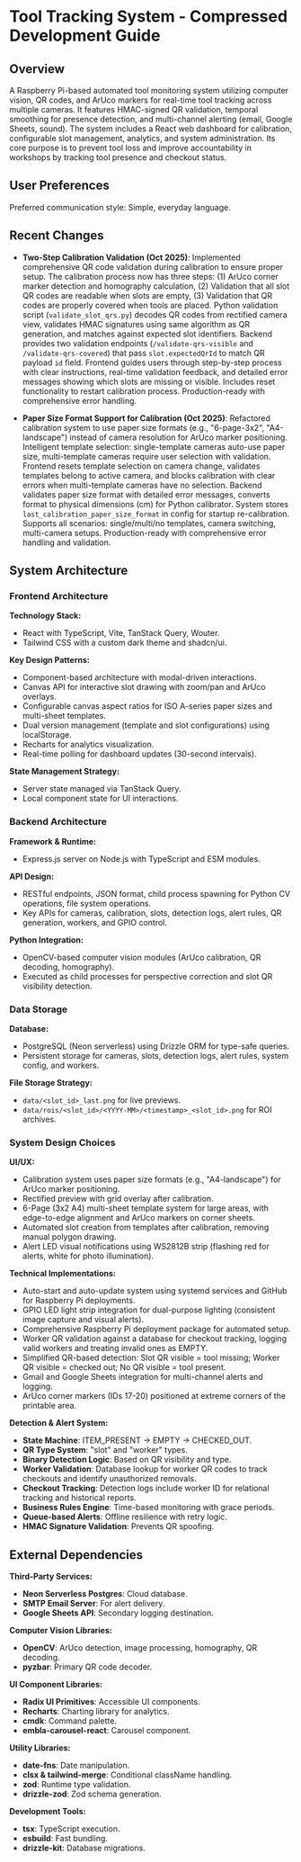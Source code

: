 # Tool Tracking System - Compressed Development Guide

## Overview

A Raspberry Pi-based automated tool monitoring system utilizing computer vision, QR codes, and ArUco markers for real-time tool tracking across multiple cameras. It features HMAC-signed QR validation, temporal smoothing for presence detection, and multi-channel alerting (email, Google Sheets, sound). The system includes a React web dashboard for calibration, configurable slot management, analytics, and system administration. Its core purpose is to prevent tool loss and improve accountability in workshops by tracking tool presence and checkout status.

## User Preferences

Preferred communication style: Simple, everyday language.

## Recent Changes

- **Two-Step Calibration Validation (Oct 2025)**: Implemented comprehensive QR code validation during calibration to ensure proper setup. The calibration process now has three steps: (1) ArUco corner marker detection and homography calculation, (2) Validation that all slot QR codes are readable when slots are empty, (3) Validation that QR codes are properly covered when tools are placed. Python validation script (`validate_slot_qrs.py`) decodes QR codes from rectified camera view, validates HMAC signatures using same algorithm as QR generation, and matches against expected slot identifiers. Backend provides two validation endpoints (`/validate-qrs-visible` and `/validate-qrs-covered`) that pass `slot.expectedQrId` to match QR payload `id` field. Frontend guides users through step-by-step process with clear instructions, real-time validation feedback, and detailed error messages showing which slots are missing or visible. Includes reset functionality to restart calibration process. Production-ready with comprehensive error handling.

- **Paper Size Format Support for Calibration (Oct 2025)**: Refactored calibration system to use paper size formats (e.g., "6-page-3x2", "A4-landscape") instead of camera resolution for ArUco marker positioning. Intelligent template selection: single-template cameras auto-use paper size, multi-template cameras require user selection with validation. Frontend resets template selection on camera change, validates templates belong to active camera, and blocks calibration with clear errors when multi-template cameras have no selection. Backend validates paper size format with detailed error messages, converts format to physical dimensions (cm) for Python calibrator. System stores `last_calibration_paper_size_format` in config for startup re-calibration. Supports all scenarios: single/multi/no templates, camera switching, multi-camera setups. Production-ready with comprehensive error handling and validation.

## System Architecture

### Frontend Architecture

**Technology Stack:**
- React with TypeScript, Vite, TanStack Query, Wouter.
- Tailwind CSS with a custom dark theme and shadcn/ui.

**Key Design Patterns:**
- Component-based architecture with modal-driven interactions.
- Canvas API for interactive slot drawing with zoom/pan and ArUco overlays.
- Configurable canvas aspect ratios for ISO A-series paper sizes and multi-sheet templates.
- Dual version management (template and slot configurations) using localStorage.
- Recharts for analytics visualization.
- Real-time polling for dashboard updates (30-second intervals).

**State Management Strategy:**
- Server state managed via TanStack Query.
- Local component state for UI interactions.

### Backend Architecture

**Framework & Runtime:**
- Express.js server on Node.js with TypeScript and ESM modules.

**API Design:**
- RESTful endpoints, JSON format, child process spawning for Python CV operations, file system operations.
- Key APIs for cameras, calibration, slots, detection logs, alert rules, QR generation, workers, and GPIO control.

**Python Integration:**
- OpenCV-based computer vision modules (ArUco calibration, QR decoding, homography).
- Executed as child processes for perspective correction and slot QR visibility detection.

### Data Storage

**Database:**
- PostgreSQL (Neon serverless) using Drizzle ORM for type-safe queries.
- Persistent storage for cameras, slots, detection logs, alert rules, system config, and workers.

**File Storage Strategy:**
- `data/<slot_id>_last.png` for live previews.
- `data/rois/<slot_id>/<YYYY-MM>/<timestamp>_<slot_id>.png` for ROI archives.

### System Design Choices

**UI/UX:**
- Calibration system uses paper size formats (e.g., "A4-landscape") for ArUco marker positioning.
- Rectified preview with grid overlay after calibration.
- 6-Page (3x2 A4) multi-sheet template system for large areas, with edge-to-edge alignment and ArUco markers on corner sheets.
- Automated slot creation from templates after calibration, removing manual polygon drawing.
- Alert LED visual notifications using WS2812B strip (flashing red for alerts, white for photo illumination).

**Technical Implementations:**
- Auto-start and auto-update system using systemd services and GitHub for Raspberry Pi deployments.
- GPIO LED light strip integration for dual-purpose lighting (consistent image capture and visual alerts).
- Comprehensive Raspberry Pi deployment package for automated setup.
- Worker QR validation against a database for checkout tracking, logging valid workers and treating invalid ones as EMPTY.
- Simplified QR-based detection: Slot QR visible = tool missing; Worker QR visible = checked out; No QR visible = tool present.
- Gmail and Google Sheets integration for multi-channel alerts and logging.
- ArUco corner markers (IDs 17-20) positioned at extreme corners of the printable area.

**Detection & Alert System:**
- **State Machine**: ITEM_PRESENT → EMPTY → CHECKED_OUT.
- **QR Type System**: "slot" and "worker" types.
- **Binary Detection Logic**: Based on QR visibility and type.
- **Worker Validation**: Database lookup for worker QR codes to track checkouts and identify unauthorized removals.
- **Checkout Tracking**: Detection logs include worker ID for relational tracking and historical reports.
- **Business Rules Engine**: Time-based monitoring with grace periods.
- **Queue-based Alerts**: Offline resilience with retry logic.
- **HMAC Signature Validation**: Prevents QR spoofing.

## External Dependencies

**Third-Party Services:**
- **Neon Serverless Postgres**: Cloud database.
- **SMTP Email Server**: For alert delivery.
- **Google Sheets API**: Secondary logging destination.

**Computer Vision Libraries:**
- **OpenCV**: ArUco detection, image processing, homography, QR decoding.
- **pyzbar**: Primary QR code decoder.

**UI Component Libraries:**
- **Radix UI Primitives**: Accessible UI components.
- **Recharts**: Charting library for analytics.
- **cmdk**: Command palette.
- **embla-carousel-react**: Carousel component.

**Utility Libraries:**
- **date-fns**: Date manipulation.
- **clsx & tailwind-merge**: Conditional className handling.
- **zod**: Runtime type validation.
- **drizzle-zod**: Zod schema generation.

**Development Tools:**
- **tsx**: TypeScript execution.
- **esbuild**: Fast bundling.
- **drizzle-kit**: Database migrations.